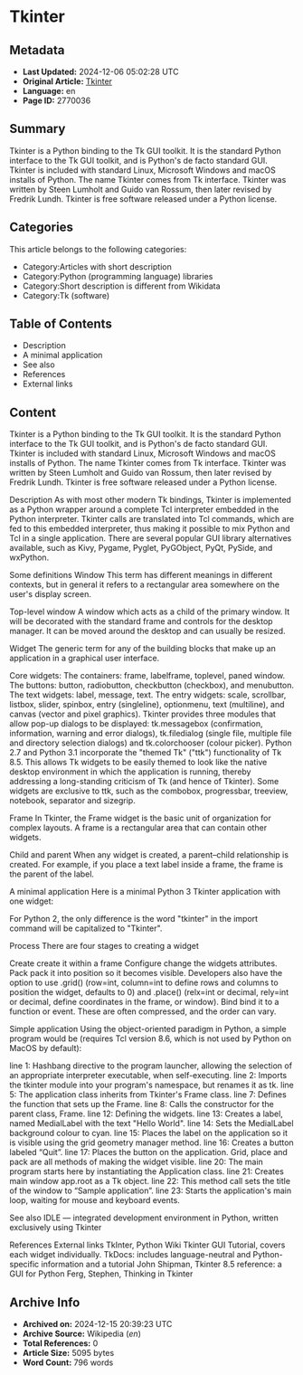 # Tkinter

## Metadata
- **Last Updated:** 2024-12-06 05:02:28 UTC
- **Original Article:** [Tkinter](https://en.wikipedia.org/wiki/Tkinter)
- **Language:** en
- **Page ID:** 2770036

## Summary
Tkinter is a Python binding to the Tk GUI toolkit. It is the standard Python interface to the Tk GUI toolkit, and is Python's de facto standard GUI. Tkinter is included with standard Linux, Microsoft Windows and macOS installs of Python.
The name Tkinter comes from Tk interface. Tkinter was written by Steen Lumholt and Guido van Rossum, then later revised by Fredrik Lundh.
Tkinter is free software released under a Python license.

## Categories
This article belongs to the following categories:

- Category:Articles with short description
- Category:Python (programming language) libraries
- Category:Short description is different from Wikidata
- Category:Tk (software)

## Table of Contents

- Description
- A minimal application
- See also
- References
- External links

## Content

Tkinter is a Python binding to the Tk GUI toolkit. It is the standard Python interface to the Tk GUI toolkit, and is Python's de facto standard GUI. Tkinter is included with standard Linux, Microsoft Windows and macOS installs of Python.
The name Tkinter comes from Tk interface. Tkinter was written by Steen Lumholt and Guido van Rossum, then later revised by Fredrik Lundh.
Tkinter is free software released under a Python license.

Description
As with most other modern Tk bindings, Tkinter is implemented as a Python wrapper around a complete Tcl interpreter embedded in the Python interpreter. Tkinter calls are translated into Tcl commands, which are fed to this embedded interpreter, thus making it possible to mix Python and Tcl in a single application.
There are several popular GUI library alternatives available, such as Kivy, Pygame, Pyglet, PyGObject, PyQt, PySide, and wxPython.

Some definitions
Window
This term has different meanings in different contexts, but in general it refers to a rectangular area somewhere on the user's display screen.

Top-level window
A window which acts as a child of the primary window. It will be decorated with the standard frame and controls for the desktop manager. It can be moved around the desktop and can usually be resized.

Widget
The generic term for any of the building blocks that make up an application in a graphical user interface.

Core widgets: The containers: frame, labelframe, toplevel, paned window. The buttons: button, radiobutton, checkbutton (checkbox), and menubutton. The text widgets: label, message, text.  The entry widgets: scale, scrollbar, listbox, slider, spinbox, entry (singleline), optionmenu, text (multiline), and canvas (vector and pixel graphics).
Tkinter provides three modules that allow pop-up dialogs to be displayed: tk.messagebox (confirmation, information, warning and error dialogs), tk.filedialog (single file, multiple file and directory selection dialogs) and tk.colorchooser (colour picker).
Python 2.7 and Python 3.1 incorporate the "themed Tk" ("ttk") functionality of Tk 8.5. This allows Tk widgets to be easily themed to look like the native desktop environment in which the application is running, thereby addressing a long-standing criticism of Tk (and hence of Tkinter). Some widgets are exclusive to ttk, such as the combobox, progressbar, treeview, notebook, separator and sizegrip.

Frame
In Tkinter, the Frame widget is the basic unit of organization for complex layouts. A frame is a rectangular area that can contain other widgets.

Child and parent
When any widget is created, a parent–child relationship is created. For example, if you place a text label inside a frame, the frame is the parent of the label.

A minimal application
Here is a minimal Python 3 Tkinter application with one widget:

For Python 2, the only difference is the word "tkinter" in the import command will be capitalized to "Tkinter".

Process
There are four stages to creating a widget

Create
create it within a frame
Configure
change the widgets attributes.
Pack
pack it into position so it becomes visible. Developers also have the option to use .grid() (row=int, column=int to define rows and columns to position the widget, defaults to 0) and .place() (relx=int or decimal, rely=int or decimal, define coordinates in the frame, or window).
Bind
bind it to a function or event.
These are often compressed, and the order can vary.

Simple application
Using the object-oriented paradigm in Python, a simple program would be (requires Tcl version 8.6, which is not used by Python on MacOS by default):

line 1: Hashbang directive to the program launcher, allowing the selection of an appropriate interpreter executable, when self-executing.
line 2: Imports the tkinter module into your program's namespace, but renames it as tk.
line 5: The application class inherits from Tkinter's Frame class.
line 7: Defines the function that sets up the Frame.
line 8: Calls the constructor for the parent class, Frame.
line 12: Defining the widgets.
line 13: Creates a label, named MedialLabel with the text "Hello World".
line 14: Sets the MedialLabel background colour to cyan.
line 15: Places the label on the application so it is visible using the grid geometry manager method.
line 16: Creates a button labeled “Quit”.
line 17: Places the button on the application. Grid, place and pack are all methods of making the widget visible.
line 20: The main program starts here by instantiating the Application class.
line 21: Creates main window app.root as a Tk object.
line 22: This method call sets the title of the window to “Sample application”.
line 23: Starts the application's main loop, waiting for mouse and keyboard events.

See also
IDLE — integrated development environment in Python, written exclusively using Tkinter

References
External links
TkInter, Python Wiki
Tkinter GUI Tutorial, covers each widget individually.
TkDocs: includes language-neutral and Python-specific information and a tutorial
John Shipman, Tkinter 8.5 reference: a GUI for Python
Ferg, Stephen, Thinking in Tkinter

## Archive Info
- **Archived on:** 2024-12-15 20:39:23 UTC
- **Archive Source:** Wikipedia (_en_)
- **Total References:** 0
- **Article Size:** 5095 bytes
- **Word Count:** 796 words
